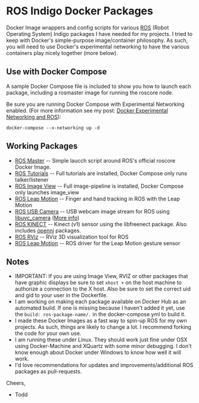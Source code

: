 # ROS Indigo Docker Packages

Docker Image wrappers and config scripts for various [ROS](http://www.ros.org/) (Robot Operating System) Indigo packages I have needed for my projects.  I tried to keep with Docker's simple-purpose image/container philosophy.  As such, you will need to use Docker's experimental networking to have the various containers play nicely together (more below).


## Use with Docker Compose

A sample Docker Compose file is included to show you how to launch each package, including a rosmaster image for running the roscore node.

Be sure you are running Docker Compose with Experimental Networking enabled. (For more information see my post: [Docker Experimental Networking and ROS](http://toddsampson.com/post/131227320927/docker-experimental-networking-and-ros)):

`docker-compose --x-networking up -d`


## Working Packages

* [ROS Master](http://wiki.ros.org/roscore) -- Simple laucch script around ROS's official roscore Docker Image.
* [ROS Tutorials](http://wiki.ros.org/ROS/Tutorials) -- Full tutorials are installed, Docker Compose only runs talker/listener
* [ROS Image View](http://wiki.ros.org/image_view) -- Full image-pipeline is installed, Docker Compose only launches image_view
* [ROS Leap Motion](http://wiki.ros.org/leap_motion) -- Finger and hand tracking in ROS with the Leap Motion
* [ROS USB Camera](http://wiki.ros.org/libuvc_camera) -- USB webcam image stream for ROS using [libuvc_camera](http://wiki.ros.org/libuvc_camera) ([More info](http://toddsampson.com/post/131447984382/ros-usb-sensor-input-in-docker))
* [ROS KINECT](http://wiki.ros.org/libfreenect) -- Kinect (v1) sensor using the libfreenect package.  Also includes [openni](http://wiki.ros.org/openni_launch) packages.
* [ROS RViz](http://wiki.ros.org/rviz) -- RViz 3D visualization tool for ROS
* [ROS Leap Motion](http://wiki.ros.org/leap_motion) -- ROS driver for the Leap Motion gesture sensor


## Notes

* IMPORTANT: If you are using Image View, RVIZ or other packages that have graphic displays be sure to set `xhost +` on the host machine to authorize a connection to the X host.  Also be sure to set the correct uid and gid to your user in the Dockerfile.
* I am working on making each package available on Docker Hub as an automated build.  If one is missing because I haven't added it yet, use the `build: ros-package-name/.` in the docker-compose.yml to build it.
* I made these Docker Images as a fast way to spin-up ROS for my own projects.  As such, things are likely to change a lot.  I recommend forking the code for your own use.
* I am running these under Linux.  They should work just fine under OSX using Docker-Machine and XQuartz with some minor debugging.  I don't know enough about Docker under Windows to know how well it will work.
* I'd love recommendations for updates and improvements/additional ROS packages as pull-requests.

Cheers,
 - Todd
